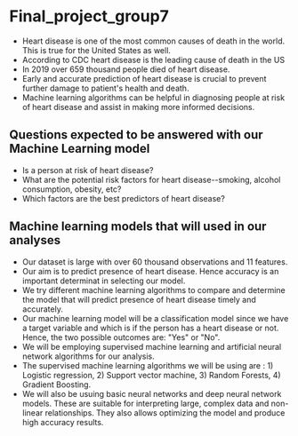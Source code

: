 # Final_project_group7


* Heart disease is one of the most common causes of death in the world. This is true for the United States as well. 
* According to CDC heart disease is the leading cause of death in the US 
* In 2019 over 659 thousand people died of heart disease.
* Early and accurate prediction of heart disease is crucial to prevent further damage to patient's health and death.
* Machine learning algorithms can be helpful in diagnosing people at risk of heart disease and assist in making more informed decisions.

## Questions expected to be answered with our Machine Learning model

* Is a person at risk of heart disease?
* What are the potential risk factors for heart disease--smoking, alcohol consumption, obesity, etc?
* Which factors are the best predictors of heart disease?


## Machine learning models that will used in our analyses

* Our dataset is large with over 60 thousand observations and 11 features. 
* Our aim is to predict presence of heart disease. Hence accuracy is an important determinat in selecting our model.
* We try different machine learning algorithms to compare and determine the model that will predict presence of heart disease timely and accurately.
* Our machine learning model will be a classification model since we have a target variable and which is if the person has a heart disease or not. Hence, the two possible outcomes are: "Yes" or "No".
* We will be employing supervised machine learning and artificial neural network algorithms for our analysis.
* The supervised machine learning algorithms we will be using are : 1) Logistic regression, 2) Support vector machine, 3) Random Forests, 4) Gradient Boosting.
*  We will also be usuing basic neural networks and deep neural network models. These are suitable for interpreting large, complex data and non-linear relationships. They also allows optimizing the model and produce high accuracy results.

